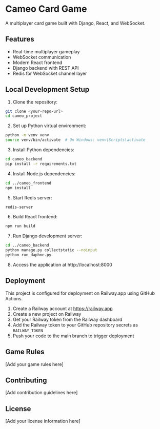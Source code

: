 # Cameo Card Game

A multiplayer card game built with Django, React, and WebSocket.

## Features

- Real-time multiplayer gameplay
- WebSocket communication
- Modern React frontend
- Django backend with REST API
- Redis for WebSocket channel layer

## Local Development Setup

1. Clone the repository:
```bash
git clone <your-repo-url>
cd cameo_project
```

2. Set up Python virtual environment:
```bash
python -m venv venv
source venv/bin/activate  # On Windows: venv\Scripts\activate
```

3. Install Python dependencies:
```bash
cd cameo_backend
pip install -r requirements.txt
```

4. Install Node.js dependencies:
```bash
cd ../cameo_frontend
npm install
```

5. Start Redis server:
```bash
redis-server
```

6. Build React frontend:
```bash
npm run build
```

7. Run Django development server:
```bash
cd ../cameo_backend
python manage.py collectstatic --noinput
python run_daphne.py
```

8. Access the application at http://localhost:8000

## Deployment

This project is configured for deployment on Railway.app using GitHub Actions.

1. Create a Railway account at https://railway.app
2. Create a new project on Railway
3. Get your Railway token from the Railway dashboard
4. Add the Railway token to your GitHub repository secrets as `RAILWAY_TOKEN`
5. Push your code to the main branch to trigger deployment

## Game Rules

[Add your game rules here]

## Contributing

[Add contribution guidelines here]

## License

[Add your license information here] 
